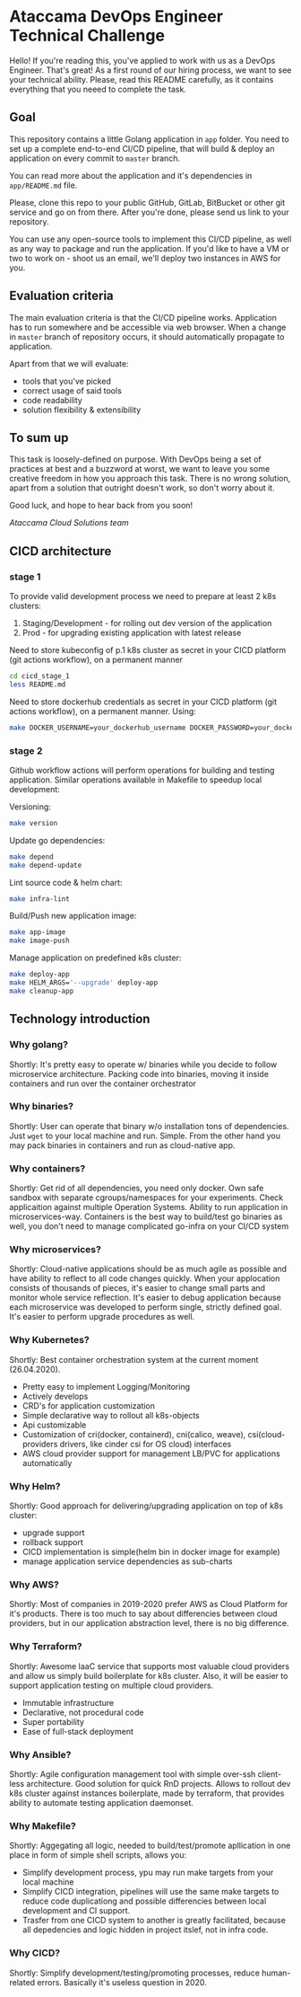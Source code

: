 # Ataccama DevOps Engineer Technical Challenge

Hello! If you're reading this, you've applied to work with us as a DevOps Engineer. That's great!
As a first round of our hiring process, we want to see your technical ability. Please, read this README carefully, as it contains everything that you neeed to complete the task.

## Goal

This repository contains a little Golang application in `app` folder. You need to set up a complete end-to-end CI/CD pipeline, that will build & deploy an application on every commit to `master` branch.

You can read more about the application and it's dependencies in `app/README.md` file.

Please, clone this repo to your public GitHub, GitLab, BitBucket or other git service and go on from there. After you're done, please send us link to your repository.

You can use any open-source tools to implement this CI/CD pipeline, as well as any way to package and run the application. If you'd like to have a VM or two to work on - shoot us an email, we'll deploy two instances in AWS for you.

## Evaluation criteria

The main evaluation criteria is that the CI/CD pipeline works. Application has to run somewhere and be accessible via web browser. When a change in `master` branch of repository occurs, it should automatically propagate to application.

Apart from that we will evaluate:
* tools that you've picked
* correct usage of said tools
* code readability
* solution flexibility & extensibility

## To sum up

This task is loosely-defined on purpose. With DevOps being a set of practices at best and a buzzword at worst, we want to leave you some creative freedom in how you approach this task. There is no wrong solution, apart from a solution that outright doesn't work, so don't worry about it.

Good luck, and hope to hear back from you soon!

_Ataccama Cloud Solutions team_


## CICD architecture

### stage 1

To provide valid development process we need to prepare at least 2 k8s clusters:
1. Staging/Development - for rolling out dev version of the application
2. Prod - for upgrading existing application with latest release

Need to store kubeconfig of p.1 k8s cluster as secret in your CICD platform (git actions workflow),
on a permanent manner

```bash
cd cicd_stage_1
less README.md
```

Need to store dockerhub credentials as secret in your CICD platform (git actions workflow),
on a permanent manner. Using:

```bash
make DOCKER_USERNAME=your_dockerhub_username DOCKER_PASSWORD=your_dockerhub_pwd image-push
```

### stage 2

Github workflow actions will perform operations for building and testing application.
Similar operations available in Makefile to speedup local development:

Versioning:

```bash
make version
```

Update go dependencies:

```bash
make depend
make depend-update
```


Lint source code & helm chart:

```bash
make infra-lint
```

Build/Push new application image:

```bash
make app-image
make image-push
```

Manage application on predefined k8s cluster:

```bash
make deploy-app
make HELM_ARGS='--upgrade' deploy-app
make cleanup-app
```


## Technology introduction

### Why golang?

Shortly:
It's pretty easy to operate w/ binaries while you decide to follow microservice architecture.
Packing code into binaries, moving it inside containers and run over the container orchestrator

### Why binaries?

Shortly:
User can operate that binary w/o installation tons of dependencies. Just `wget` to your local machine and run.
Simple. From the other hand you may pack binaries in containers and run as cloud-native app.

### Why containers?

Shortly:
Get rid of all dependencies, you need only docker. Own safe sandbox with separate cgroups/namespaces for your experiments.
Check applicaition against multiple Operation Systems. Ability to run application in microservices-way. Containers is the best way
to build/test go binaries as well, you don't need to manage complicated go-infra on your CI/CD system

### Why microservices?

Shortly:
Cloud-native applications should be as much agile as possible and have ability to reflect to all code
changes quickly. When your applocation consists of thousands of pieces, it's easier to
change small parts and monitor whole service reflection. It's easier to debug application because each microservice
was developed to perform single, strictly defined goal. It's easier to perform upgrade procedures as well.

### Why Kubernetes?

Shortly:
Best container orchestration system at the current moment (26.04.2020).
- Pretty easy to implement Logging/Monitoring
- Actively develops
- CRD's for application customization
- Simple declarative way to rollout all k8s-objects
- Api customizable
- Customization of cri(docker, containerd), cni(calico, weave), csi(cloud-providers drivers, like cinder csi for OS cloud) interfaces
- AWS cloud provider support for management LB/PVC for applications automatically

### Why Helm?

Shortly:
Good approach for delivering/upgrading application on top of k8s cluster:
- upgrade support
- rollback support
- CICD implementation is simple(helm bin in docker image for example)
- manage application service dependencies as sub-charts

### Why AWS?

Shortly:
Most of companies in 2019-2020 prefer AWS as Cloud Platform for it's products. There is too much to say about differencies between cloud providers, but in our application abstraction level, there is no big difference.

### Why Terraform?

Shortly:
Awesome IaaC service that supports most valuable cloud providers and allow us simply build boilerplate for k8s cluster.
Also, it will be easier to support application testing on multiple cloud providers.
- Immutable infrastructure
- Declarative, not procedural code
- Super portability
- Ease of full-stack deployment

### Why Ansible?

Shortly:
Agile configuration management tool with simple over-ssh client-less architecture. Good solution for quick RnD projects.
Allows to rollout dev k8s cluster against instances boilerplate, made by terraform, that provides ability to automate
testing application daemonset.

### Why Makefile?

Shortly:
Aggegating all logic, needed to build/test/promote apllication in one place in form of simple shell scripts, allows you:
- Simplify development process, ypu may run make targets from your local machine
- Simplify CICD integration, pipelines will use the same make targets to reduce code duplicationg and possible differencies between local development and CI support.
- Trasfer from one CICD system to another is greatly facilitated, because all depedencies and logic hidden in project itslef, not in infra code.

### Why CICD?

Shortly:
Simplify development/testing/promoting processes, reduce human-related errors. Basically it's useless question in 2020.
